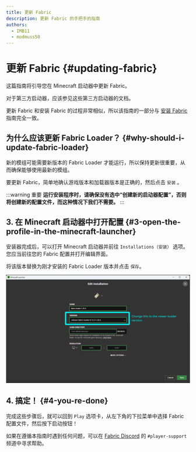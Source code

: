 ```yaml
---
title: 更新 Fabric
description: 更新 Fabric 的手把手的指南
authors:
  - IMB11
  - modmuss50
---
```


# 更新 Fabric {#updating-fabric}

这篇指南将引导您在 Minecraft 启动器中更新 Fabric。

对于第三方启动器，应该参见这些第三方启动器的文档。

更新 Fabric 和安装 Fabric 的过程非常相似，所以该指南的一部分与 [安装 Fabric](./installing-fabric) 指南完全一致。

## 为什么应该更新 Fabric Loader？ {#why-should-i-update-fabric-loader}

新的模组可能需要新版本的 Fabric Loader 才能运行，所以保持更新很重要，从而确保能够使用最新的模组。

<!--@include: ./installing-fabric.md#common-->

要更新 Fabric，简单地确认游戏版本和加载器版本是正确的，然后点击 `安装` 。

:::warning 重要
**运行安装程序时，请确保没有选中“创建新的启动器配置”，否则将创建新的配置文件，而这种情况下我们不需要。**
:::

## 3. 在 Minecraft 启动器中打开配置 {#3-open-the-profile-in-the-minecraft-launcher}

安装器完成后，可以打开 Minecraft 启动器并前往 `Installations（安装）` 选项。 您应当前往您的 Fabric 配置并打开编辑界面。

将该版本替换为刚才安装的 Fabric Loader 版本并点击 `保存`。

![在 Minecraft 启动器中更新 Fabric Loader 版本](/assets/players/updating-fabric.png)

## 4. 搞定！ {#4-you-re-done}

完成这些步骤后，就可以回到 `Play` 选项卡，从左下角的下拉菜单中选择 Fabric 配置文件，然后按下启动按钮！

如果在遵循本指南时遇到任何问题，可以在 [Fabric Discord](https://discord.gg/v6v4pMv) 的 `#player-support` 频道中寻求帮助。
